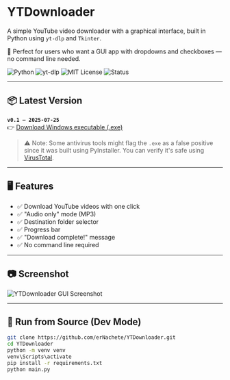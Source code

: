 # YTDownloader 

A simple YouTube video downloader with a graphical interface, built in Python using `yt-dlp` and `Tkinter`.

🎥 Perfect for users who want a GUI app with dropdowns and checkboxes — no command line needed.

![Python](https://img.shields.io/badge/Python-3.11-blue)
![yt-dlp](https://img.shields.io/badge/backend-yt--dlp-orange)
![MIT License](https://img.shields.io/badge/license-MIT-green)
![Status](https://img.shields.io/badge/status-beta-yellow)

---

## 📦 Latest Version

**`v0.1 – 2025-07-25`**  
👉 [Download Windows executable (.exe)](https://github.com/erNachete/YTDownloader/releases/download/0.1/ytdwnlr.exe)

> ⚠️ Note: Some antivirus tools might flag the `.exe` as a false positive since it was built using PyInstaller. You can verify it's safe using [VirusTotal](https://www.virustotal.com/).

---

## 🖥️ Features

- ✅ Download YouTube videos with one click
- ✅ "Audio only" mode (MP3)
- ✅ Destination folder selector
- ✅ Progress bar
- ✅ "Download complete!" message
- ✅ No command line required

---

## 📷 Screenshot

![YTDownloader GUI Screenshot](docs/screenshot.png) <!-- comment if you don't have it yet -->

---

## 🧪 Run from Source (Dev Mode)

```bash
git clone https://github.com/erNachete/YTDownloader.git
cd YTDownloader
python -m venv venv
venv\Scripts\activate
pip install -r requirements.txt
python main.py
